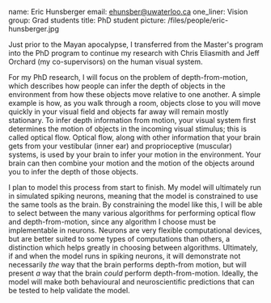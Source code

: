 name: Eric Hunsberger
email: ehunsber@uwaterloo.ca
one_liner: Vision
group: Grad students
title: PhD student
picture: /files/people/eric-hunsberger.jpg

Just prior to the Mayan apocalypse,
I transferred from the Master's program into the PhD program
to continue my research
with Chris Eliasmith and Jeff Orchard (my co-supervisors)
on the human visual system.

For my PhD research, I will focus on the problem of depth-from-motion,
which describes how people can infer the depth of objects in the environment
from how these objects move relative to one another.
A simple example is how, as you walk through a room,
objects close to you will move quickly in your visual field
and objects far away will remain mostly stationary.
To infer depth information from motion,
your visual system first determines the motion
of objects in the incoming visual stimulus;
this is called optical flow.
Optical flow, along with other information that your brain
gets from your vestibular (inner ear) and proprioceptive (muscular) systems,
is used by your brain to infer your motion in the environment.
Your brain can then combine your motion and the motion of the objects
around you to infer the depth of those objects.

I plan to model this process from start to finish.
My model will ultimately run in simulated spiking neurons,
meaning that the model is constrained to use the same tools as the brain.
By constraining the model like this,
I will be able to select between the many various algorithms
for performing optical flow and depth-from-motion,
since any algorithm I choose must be implementable in neurons.
Neurons are very flexible computational devices,
but are better suited to some types of computations than others,
a distinction which helps greatly in choosing between algorithms.
Ultimately, if and when the model runs in spiking neurons,
it will demonstrate not necessarily *the* way that the brain performs
depth-from motion, but will present *a* way that the brain *could*
perform depth-from-motion.
Ideally, the model will make both behavioural and neuroscientific
predictions that can be tested to help validate the model.
